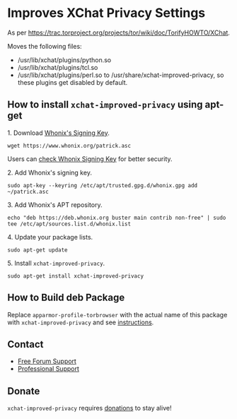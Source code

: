 # Improves XChat Privacy Settings #

As per https://trac.torproject.org/projects/tor/wiki/doc/TorifyHOWTO/XChat.

Moves the following files:
- /usr/lib/xchat/plugins/python.so
- /usr/lib/xchat/plugins/tcl.so
- /usr/lib/xchat/plugins/perl.so
to /usr/share/xchat-improved-privacy, so these plugins get disabled by
default.
## How to install `xchat-improved-privacy` using apt-get ##

1\. Download [Whonix's Signing Key]().

```
wget https://www.whonix.org/patrick.asc
```

Users can [check Whonix Signing Key](https://www.whonix.org/wiki/Whonix_Signing_Key) for better security.

2\. Add Whonix's signing key.

```
sudo apt-key --keyring /etc/apt/trusted.gpg.d/whonix.gpg add ~/patrick.asc
```

3\. Add Whonix's APT repository.

```
echo "deb https://deb.whonix.org buster main contrib non-free" | sudo tee /etc/apt/sources.list.d/whonix.list
```

4\. Update your package lists.

```
sudo apt-get update
```

5\. Install `xchat-improved-privacy`.

```
sudo apt-get install xchat-improved-privacy
```

## How to Build deb Package ##

Replace `apparmor-profile-torbrowser` with the actual name of this package with `xchat-improved-privacy` and see [instructions](https://www.whonix.org/wiki/Dev/Build_Documentation/apparmor-profile-torbrowser).

## Contact ##

* [Free Forum Support](https://forums.whonix.org)
* [Professional Support](https://www.whonix.org/wiki/Professional_Support)

## Donate ##

`xchat-improved-privacy` requires [donations](https://www.whonix.org/wiki/Donate) to stay alive!
